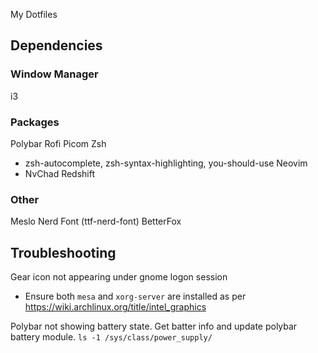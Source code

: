 My Dotfiles

## Dependencies
### Window Manager
i3

### Packages
Polybar
Rofi
Picom
Zsh
- zsh-autocomplete, zsh-syntax-highlighting, you-should-use
Neovim
- NvChad
Redshift

### Other
Meslo Nerd Font (ttf-nerd-font)
BetterFox

## Troubleshooting

Gear icon not appearing under gnome logon session
- Ensure both `mesa` and `xorg-server` are installed as per https://wiki.archlinux.org/title/intel_graphics

Polybar not showing battery state. Get batter info and update polybar battery module.
`ls -1 /sys/class/power_supply/`
